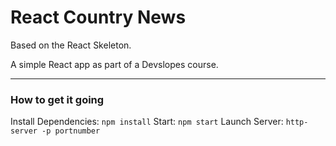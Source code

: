 # React Country News

Based on the React Skeleton.

A simple React app as part of a Devslopes course.

---

### How to get it going

Install Dependencies: `npm install`
Start: `npm start`
Launch Server: `http-server -p portnumber`
